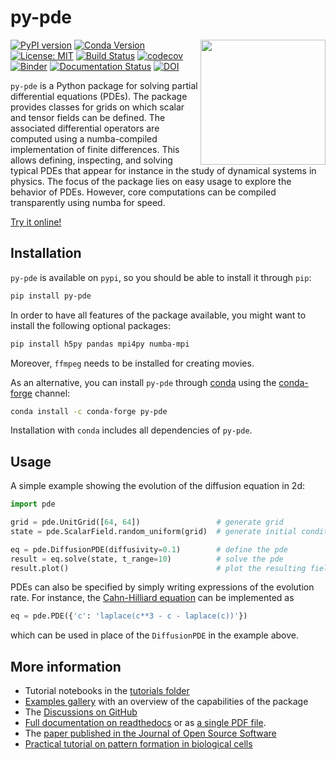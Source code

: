 # py-pde

<img src="docs/source/_images/logo.png" width="200em" align="right" />


[![PyPI version](https://badge.fury.io/py/py-pde.svg)](https://badge.fury.io/py/py-pde)
[![Conda Version](https://img.shields.io/conda/vn/conda-forge/py-pde.svg)](https://anaconda.org/conda-forge/py-pde)
[![License: MIT](https://img.shields.io/badge/License-MIT-green.svg)](https://opensource.org/licenses/MIT)
[![Build Status](https://github.com/zwicker-group/py-pde/actions/workflows/tests_all.yml/badge.svg)](https://github.com/zwicker-group/py-pde/actions/workflows/tests_all.yml)
[![codecov](https://codecov.io/gh/zwicker-group/py-pde/branch/master/graph/badge.svg)](https://codecov.io/gh/zwicker-group/py-pde)
[![Binder](https://mybinder.org/badge_logo.svg)](https://mybinder.org/v2/gh/zwicker-group/py-pde/master?filepath=examples%2Fjupyter)
[![Documentation Status](https://readthedocs.org/projects/py-pde/badge/?version=latest)](https://py-pde.readthedocs.io/en/latest/?badge=latest)
[![DOI](https://joss.theoj.org/papers/10.21105/joss.02158/status.svg)](https://doi.org/10.21105/joss.02158)

`py-pde` is a Python package for solving partial differential equations (PDEs). 
The package provides classes for grids on which scalar and tensor fields can be
defined. The associated differential operators are computed using a
numba-compiled implementation of finite differences. This allows defining,
inspecting, and solving typical PDEs that appear for instance in the study of
dynamical systems in physics. The focus of the package lies on easy usage to
explore the behavior of PDEs. However, core computations can be compiled
transparently using numba for speed.

[Try it online!](https://mybinder.org/v2/gh/zwicker-group/py-pde/master?filepath=examples%2Fjupyter)


Installation
------------

`py-pde` is available on `pypi`, so you should be able to install it through `pip`:

```bash
pip install py-pde
```

In order to have all features of the package available, you might want to 
install the following optional packages:

```bash
pip install h5py pandas mpi4py numba-mpi
```

Moreover, `ffmpeg` needs to be installed for creating movies.

As an alternative, you can install `py-pde` through [conda](https://docs.conda.io/en/latest/)
using the [conda-forge](https://conda-forge.org/) channel:

```bash
conda install -c conda-forge py-pde
```

Installation with `conda` includes all dependencies of `py-pde`.

Usage
-----

A simple example showing the evolution of the diffusion equation in 2d:

```python
import pde

grid = pde.UnitGrid([64, 64])                 # generate grid
state = pde.ScalarField.random_uniform(grid)  # generate initial condition

eq = pde.DiffusionPDE(diffusivity=0.1)        # define the pde
result = eq.solve(state, t_range=10)          # solve the pde
result.plot()                                 # plot the resulting field
```

PDEs can also be specified by simply writing expressions of the evolution rate.
For instance, the
[Cahn-Hilliard equation](https://en.wikipedia.org/wiki/Cahn–Hilliard_equation)
can be implemented as
```python
eq = pde.PDE({'c': 'laplace(c**3 - c - laplace(c))'})
```
which can be used in place of the `DiffusionPDE` in the example above.


More information
----------------
* Tutorial notebooks in the [tutorials folder](https://github.com/zwicker-group/py-pde/tree/master/examples/jupyter)
* [Examples gallery](https://py-pde.readthedocs.io/en/latest/gallery.html)
  with an overview of the capabilities of the package
* The [Discussions on GitHub](https://github.com/zwicker-group/py-pde/discussions)
* [Full documentation on readthedocs](https://py-pde.readthedocs.io/)
  or as [a single PDF file](https://py-pde.readthedocs.io/_/downloads/en/latest/pdf/).
* The [paper published in the Journal of Open Source Software](https://doi.org/10.21105/joss.02158)
* [Practical tutorial on pattern formation in biological cells](https://github.com/zwicker-group/tutorial-pattern-formation-in-cells)

 
